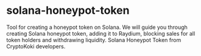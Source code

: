 # solana-honeypot-token
Tool for creating a honeypot token on Solana. We will guide you through creating Solana honeypot token, adding it to Raydium, blocking sales for all token holders and withdrawing liquidity. Solana Honeypot Token from CryptoKoki developers.
